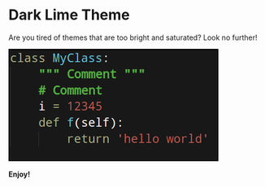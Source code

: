 # Dark Lime Theme

Are you tired of themes that are too bright and saturated? Look no further!

![Example Code](https://raw.githubusercontent.com/ra-res/dark-lime-theme-vscode/master/imgs/code-example.png)

**Enjoy!**
